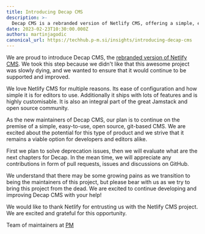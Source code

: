 ```yaml
---
title: Introducing Decap CMS
description: >-
  Decap CMS is a rebranded version of Netlify CMS, offering a simple, easy-to-use, open source, git-based CMS.
date: 2023-02-23T10:30:00.000Z
authors: martinjagodic
canonical_url: https://techhub.p-m.si/insights/introducing-decap-cms
---
```


We are proud to introduce Decap CMS, the [rebranded version of Netlify CMS](https://www.netlify.com/blog/netlify-cms-to-become-decap-cms/). We took this step because we didn't like that this awesome project was slowly dying, and we wanted to ensure that it would continue to be supported and improved.

<!-- truncate -->

We love Netlify CMS for multiple reasons. Its ease of configuration and how simple it is for editors to use. Additionally it ships with lots of features and is highly customisable. It is also an integral part of the great Jamstack and open source community.

As the new maintainers of Decap CMS, our plan is to continue on the premise of a simple, easy-to-use, open source, git-based CMS. We are excited about the potential for this type of product and we strive that it remains a viable option for developers and editors alike.

First we plan to solve deprecation issues, then we will evaluate what are the next chapters for Decap. In the mean time, we will appreciate any contributions in form of pull requests, issues and discussions on GitHub.

We understand that there may be some growing pains as we transition to being the maintainers of this project, but please bear with us as we try to bring this project from the dead. We are excited to continue developing and improving Decap CMS with your help!

We would like to thank Netlify for entrusting us with the Netlify CMS project. We are excited and grateful for this opportunity.

Team of maintainers at [PM](https://techhub.p-m.si/)
